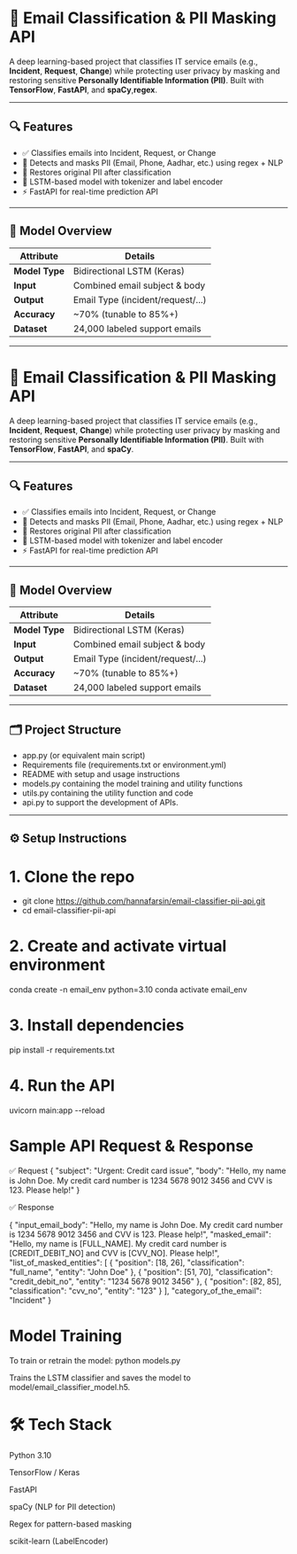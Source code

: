 
# 📧 Email Classification & PII Masking API

A deep learning-based project that classifies IT service emails (e.g., **Incident**, **Request**, **Change**) while protecting user privacy by masking and restoring sensitive **Personally Identifiable Information (PII)**. Built with **TensorFlow**, **FastAPI**, and **spaCy**,**regex**.

---

## 🔍 Features

- ✅ Classifies emails into Incident, Request, or Change
- 🔐 Detects and masks PII (Email, Phone, Aadhar, etc.) using regex + NLP
- 🔁 Restores original PII after classification
- 🧠 LSTM-based model with tokenizer and label encoder
- ⚡ FastAPI for real-time prediction API

---

## 🧠 Model Overview

| Attribute     | Details                          |
|---------------|----------------------------------|
| **Model Type**| Bidirectional LSTM (Keras)       |
| **Input**     | Combined email subject & body    |
| **Output**    | Email Type (incident/request/...)|
| **Accuracy**  | ~70% (tunable to 85%+)           |
| **Dataset**   | 24,000 labeled support emails    |

---


# 📧 Email Classification & PII Masking API

A deep learning-based project that classifies IT service emails (e.g., **Incident**, **Request**, **Change**) while protecting user privacy by masking and restoring sensitive **Personally Identifiable Information (PII)**. Built with **TensorFlow**, **FastAPI**, and **spaCy**.

---

## 🔍 Features

- ✅ Classifies emails into Incident, Request, or Change
- 🔐 Detects and masks PII (Email, Phone, Aadhar, etc.) using regex + NLP
- 🔁 Restores original PII after classification
- 🧠 LSTM-based model with tokenizer and label encoder
- ⚡ FastAPI for real-time prediction API

---

## 🧠 Model Overview

| Attribute     | Details                          |
|---------------|----------------------------------|
| **Model Type**| Bidirectional LSTM (Keras)       |
| **Input**     | Combined email subject & body    |
| **Output**    | Email Type (incident/request/...)|
| **Accuracy**  | ~70% (tunable to 85%+)           |
| **Dataset**   | 24,000 labeled support emails    |

---

## 🗂 Project Structure

- app.py (or equivalent main script)
- Requirements file (requirements.txt or environment.yml)
- README with setup and usage instructions
- models.py containing the model training and utility functions
- utils.py containing the utility function and code
- api.py to support the development of APIs.


---

## ⚙️ Setup Instructions


# 1. Clone the repo
- git clone https://github.com/hannafarsin/email-classifier-pii-api.git
- cd email-classifier-pii-api

# 2. Create and activate virtual environment
conda create -n email_env python=3.10
conda activate email_env

# 3. Install dependencies
pip install -r requirements.txt

# 4. Run the API
uvicorn main:app --reload


# Sample API Request & Response
✅ Request
{
  "subject": "Urgent: Credit card issue",
  "body": "Hello, my name is John Doe. My credit card number is 1234 5678 9012 3456 and CVV is 123. Please help!"
}

✅ Response

{
  "input_email_body": "Hello, my name is John Doe. My credit card number is 1234 5678 9012 3456 and CVV is 123. Please help!",
  "masked_email": "Hello, my name is [FULL_NAME]. My credit card number is [CREDIT_DEBIT_NO] and CVV is [CVV_NO]. Please help!",
  "list_of_masked_entities": [
    {
      "position": [18, 26],
      "classification": "full_name",
      "entity": "John Doe"
    },
    {
      "position": [51, 70],
      "classification": "credit_debit_no",
      "entity": "1234 5678 9012 3456"
    },
    {
      "position": [82, 85],
      "classification": "cvv_no",
      "entity": "123"
    }
  ],
  "category_of_the_email": "Incident"
}

# Model Training
To train or retrain the model:
python models.py

Trains the LSTM classifier and saves the model to model/email_classifier_model.h5.

# 🛠 Tech Stack
Python 3.10

TensorFlow / Keras

FastAPI

spaCy (NLP for PII detection)

Regex for pattern-based masking

scikit-learn (LabelEncoder)


